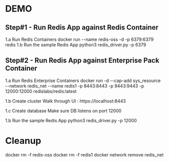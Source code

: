 # DEMO
## Step#1 - Run Redis App against Redis Container
1.a Run Redis Containers
    docker run --name redis-oss -d -p 6379:6379 redis
1.b Run the sample Redis App
    python3 redis_driver.py -p 6379

## Step#2 - Run Redis App against Enterprise Pack Container
1.a Run Redis Enterprise Containers
    docker run -d --cap-add sys_resource --network redis_net --name redis1 -p 8443:8443 -p 9443:9443 -p 12000:12000 redislabs/redis:latest

1.b Create cluster
    Walk through UI : https://localhost:8443

1.c Create database
    Make sure DB listens on port 12000

1.b Run the sample Redis App
    python3 redis_driver.py -p 12000




# Cleanup
docker rm -f redis-oss
docker rm -f redis1
docker network remove redis_net
